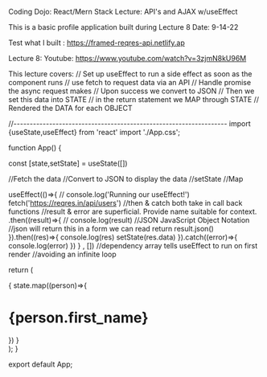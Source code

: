 Coding Dojo: React/Mern Stack
Lecture: API's and AJAX w/useEffect

This is a basic profile application built during Lecture 8
Date: 9-14-22

Test what I built : https://framed-reqres-api.netlify.ap

Lecture 8:  Youtube: https://www.youtube.com/watch?v=3zjmN8kU96M




This lecture covers: 
// Set up useEffect to run a side effect as soon as the component runs
// use fetch to request data via an API
// Handle promise the async request makes
// Upon success we convert to JSON
// Then we set this data into STATE
// in the return statement we MAP through STATE
// Rendered the DATA for each OBJECT

//------------------------------------------------------------------
import {useState,useEffect} from 'react'
import './App.css';

function App() {


  const [state,setState] = useState([])

  //Fetch the data
  //Convert to JSON to display the data
  //setState
  //Map

  useEffect(()=>{
    // console.log('Running our useEffect!')
    fetch('https://reqres.in/api/users')
  //then & catch both take in call back functions
  //result & error are superficial. Provide name suitable for context.
    .then((result)=>{
      // console.log(result)
      //JSON JavaScript Object Notation
      //json will return this in a form we can read
      return result.json()
    }).then((res)=>{
      console.log(res)
      setState(res.data)
    }).catch((error)=>{
      console.log(error)
    })
  } , [])
  //dependency array tells useEffect to run on first render
  //avoiding an infinite loop

  return (
    <div className="App">
    {
      state.map((person)=>{
        <div>
          <h1>{person.first_name}</h1>
        </div>
      })
    }
    </div>
  );
}

export default App;
